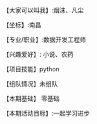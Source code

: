 【大家可以叫我】:烟沫、凡尘

【坐标】:南昌

【专业/职业】:数据开发工程师

【兴趣爱好】: 小说、农药

【项目技能】python

【组队情况】未组队

【本期基础】 零基础

【本期活动目标】:一起学习进步
